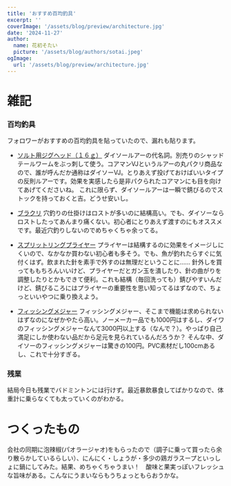 ```yaml
---
title: 'おすすめ百均釣具'
excerpt: ''
coverImage: '/assets/blog/preview/architecture.jpg'
date: '2024-11-27'
author:
  name: 花初そたい
  picture: '/assets/blog/authors/sotai.jpeg'
ogImage:
  url: '/assets/blog/preview/architecture.jpg'
---
```

# 雑記
### 百均釣具
フォロワーがおすすめの百均釣具を貼っていたので、漏れも貼ります。
- [ソルト用ジグヘッド（１６ｇ）](https://jp.daisonet.com/products/4549131968194?variant=40956709306541)
ダイソールアーの代名詞。別売りのシャッドテールワームをぶっ刺して使う。コアマンVJというルアーの丸パクリ商品なので、誰が呼んだか通称はダイソーVJ。とりあえず投げておけばいいタイプの反則ルアーです。効果を実感したら是非パクられたコアマンにも目を向けてあげてくださいね。
これに限らず、ダイソールアーは一瞬で錆びるのでストックを持っておくと吉。どうせ安いし。

- [ブラクリ](https://jp.daisonet.com/products/4550480514291?_pos=2&_sid=518dad630&_ss=r)
穴釣りの仕掛けはロストが多いのに結構高い。でも、ダイソーならロストしたってあんまり痛くない。初心者にとりあえず渡すのにもオススメです。最近穴釣りしないのでめちゃくちゃ余ってる。

- [スプリットリングプライヤー](https://jp.daisonet.com/products/4549131960402?_pos=3&_sid=9607e5f04&_ss=r)
プライヤーは結構するのに効果をイメージしにくいので、なかなか買わない初心者も多そう。でも、魚が釣れたらすぐに気付くはず。飲まれた針を素手で外すのは無理だということに……
針外しを買ってももちろんいいけど、プライヤーだとガン玉を潰したり、針の曲がりを調整したりとかもできて便利。これも結構（毎回洗っても）錆びやすいんだけど、錆びるころにはプライヤーの重要性を思い知ってるはずなので、ちょっといいやつに乗り換えよう。

- [フィッシングメジャー](https://jp.daisonet.com/products/4550480159805?variant=42006168043693)
フィッシングメジャー、そこまで機能は求められないはずなのになぜかやたら高い。ノーメーカー品でも1000円はするし、ダイワのフィッシングメジャーなんて3000円以上する（なんで？）。やっぱり自己満足にしか使わない品だから足元を見られているんだろうか？
そんな中、ダイソーのフィッシングメジャーは驚きの100円。PVC素材だし100cmあるし、これで十分すぎる。

### 残業
結局今日も残業でバドミントンには行けず。最近暴飲暴食してばかりなので、体重計に乗らなくても太っていくのがわかる。

# つくったもの
会社の同期に泡辣椒(パオラージャオ)をもらったので（調子に乗って買ったら余り散らかしているらしい）、にんにく・しょうが・多少の鶏ガラスープといっしょに鍋にしてみた。結果、めちゃくちゃうまい！　酸味と果実っぽいフレッシュな旨味がある。こんなにうまいならもうちょっともらおうかな。
